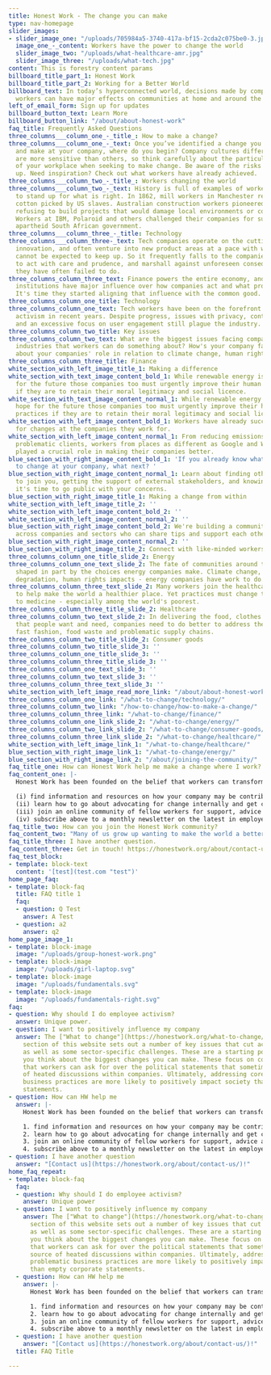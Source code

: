```yaml
---
title: Honest Work - The change you can make
type: nav-homepage
slider_images:
- slider_image_one: "/uploads/705984a5-3740-417a-bf15-2cda2c075be0-3.jpg"
  image_one_-_content: Workers have the power to change the world
  slider_image_two: "/uploads/what-healthcare-amr.jpg"
  slider_image_three: "/uploads/what-tech.jpg"
content: This is forestry content params
billboard_title_part_1: Honest Work
billboard_title_part_2: Working for a Better World
billboard_text: In today’s hyperconnected world, decisions made by companies and their
  workers can have major effects on communities at home and around the globe.
left_of_email_form: Sign up for updates
billboard_button_text: Learn More
billboard_button_link: "/about/about-honest-work"
faq_title: Frequently Asked Questions
three_columns___column_one_-_title_: How to make a change?
three_columns___column_one_-_text: Once you’ve identified a change you’d like to try
  and make at your company, where do you begin? Company cultures differ and some issues
  are more sensitive than others, so think carefully about the particular aspects
  of your workplace when seeking to make change. Be aware of the risks of speaking
  up. Need inspiration? Check out what workers have already achieved.
three_columns___column_two_-_title_: Workers changing the world
three_columns___column_two_-_text: History is full of examples of workers coming together
  to stand up for what is right. In 1862, mill workers in Manchester refused to touch
  cotton picked by US slaves. Australian construction workers pioneered “green bans”,
  refusing to build projects that would damage local environments or communities.
  Workers at IBM, Polaroid and others challenged their companies for supplying the
  apartheid South African government.
three_columns___column_three_-_title: Technology
three_columns___column_three-_text: Tech companies operate on the cutting edge of
  innovation, and often venture into new product areas at a pace with which regulation
  cannot be expected to keep up. So it frequently falls to the companies themselves
  to act with care and prudence, and marshall against unforeseen consequences; something
  they have often failed to do.
three_columns_column_three_text: Finance powers the entire economy, and financial
  institutions have major influence over how companies act and what projects get financed.
  It's time they started aligning that influence with the common good.
three_columns_column_one_title: Technology
three_columns_column_one_text: Tech workers have been on the forefront of employee
  activism in recent years. Despite progress, issues with privacy, content moderation
  and an excessive focus on user engagement still plague the industry.
three_columns_column_two_title: Key issues
three_columns_column_two_text: What are the biggest issues facing companies across
  industries that workers can do something about? How's your company faring? Learn
  about your companies' role in relation to climate change, human rights and more.
three_columns_column_three_title: Finance
white_section_with_left_image_title_1: Making a difference
white_section_with_text_image_content_bold_1: While renewable energy is our best hope
  for the future those companies too must urgently improve their human rights practices
  if they are to retain their moral legitimacy and social licence.
white_section_with_text_image_content_normal_1: While renewable energy is our best
  hope for the future those companies too must urgently improve their human rights
  practices if they are to retain their moral legitimacy and social licence.
white_section_with_left_image_content_bold_1: Workers have already successfully pushed
  for changes at the companies they work for.
white_section_with_left_image_content_normal_1: From reducing emissions to dropping
  problematic clients, workers from places as different as Google and Walmart have
  played a crucial role in making their companies better.
blue_section_with_right_image_content_bold_1: 'If you already know what you''d like
  to change at your company, what next? '
blue_section_with_right_image_content_normal_1: Learn about finding other colleagues
  to join you, getting the support of external stakeholders, and knowing if and when
  it's time to go public with your concerns.
blue_section_with_right_image_title_1: Making a change from within
white_section_with_left_image_title_2: ''
white_section_with_left_image_content_bold_2: ''
white_section_with_left_image_content_normal_2: ''
blue_section_with_right_image_content_bold_2: We're building a community of workers
  across companies and sectors who can share tips and support each other - join them!
blue_section_with_right_image_content_normal_2: ''
blue_section_with_right_image_title_2: Connect with like-minded workers
three_columns_column_one_title_slide_2: Energy
three_columns_column_one_text_slide_2: The fate of communities around the world are
  shaped in part by the choices energy companies make. Climate change, environmental
  degradation, human rights impacts - energy companies have work to do.
three_columns_column_three_text_slide_2: Many workers join the healthcare industry
  to help make the world a healthier place. Yet practices must change to improve access
  to medicine - especially among the world's poorest.
three_columns_column_three_title_slide_2: Healthcare
three_columns_column_two_text_slide_2: In delivering the food, clothes and gadgets
  that people want and need, companies need to do better to address the impacts of
  fast fashion, food waste and problematic supply chains.
three_columns_column_two_title_slide_2: Consumer goods
three_columns_column_two_title_slide_3: ''
three_columns_column_one_title_slide_3: ''
three_columns_column_three_title_slide_3: ''
three_columns_column_one_text_slide_3: ''
three_columns_column_two_text_slide_3: ''
three_columns_column_three_text_slide_3: ''
white_section_with_left_image_read_more_link: "/about/about-honest-work"
three_columns_column_one_link: "/what-to-change/technology/"
three_columns_column_two_link: "/how-to-change/how-to-make-a-change/"
three_columns_column_three_link: "/what-to-change/finance/"
three_columns_column_one_link_slide_2: "/what-to-change/energy/"
three_columns_column_two_link_slide_2: "/what-to-change/consumer-goods/"
three_columns_column_three_link_slide_2: "/what-to-change/healthcare/"
white_section_with_left_image_link_1: "/what-to-change/healthcare/"
blue_section_with_right_image_link_1: "/what-to-change/energy/"
blue_section_with_right_image_link_2: "/about/joining-the-community/"
faq_title_one: How can Honest Work help me make a change where I work?
faq_content_one: |-
  Honest Work has been founded on the belief that workers can transform the companies they work for to help solve society's problems. Here you can:

  (i) find information and resources on how your company may be contributing to global problems and what they can do to change
  (ii) learn how to go about advocating for change internally and get colleagues on board
  (iii) join an online community of fellow workers for support, advice and learning
  (iv) subscribe above to a monthly newsletter on the latest in employee activism, with tips and opportunities to make a difference
faq_title_two: How can you join the Honest Work community?
faq_content_two: "Many of us grow up wanting to make the world a better place.\n\n"
faq_title_three: I have another question.
faq_content_three: Get in touch! https://honestwork.org/about/contact-us/
faq_test_block:
- template: block-text
  content: '[test](test.com "test")'
home_page_faq:
- template: block-faq
  title: FAQ title 1
  faq:
  - question: Q Test
    answer: A Test
  - question: a2
    answer: q2
home_page_image_1:
- template: block-image
  image: "/uploads/group-honest-work.png"
- template: block-image
  image: "/uploads/girl-laptop.svg"
- template: block-image
  image: "/uploads/fundamentals.svg"
- template: block-image
  image: "/uploads/fundamentals-right.svg"
faq:
- question: Why should I do employee activism?
  answer: Unique power.
- question: I want to positively influence my company
  answer: The ["What to change"](https://honestwork.org/what-to-change/overview/)
    section of this website sets out a number of key issues that cut across companies
    as well as some sector-specific challenges. These are a starting point to help
    you think about the biggest changes you can make. These focus on concrete changes
    that workers can ask for over the political statements that sometimes are a source
    of heated discussions within companies. Ultimately, addressing core, problematic
    business practices are more likely to positively impact society than empty corporate
    statements.
- question: How can HW help me
  answer: |-
    Honest Work has been founded on the belief that workers can transform the companies they work for to help solve society's problems. Here you can:

    1. find information and resources on how your company may be contributing to global problems and what they can do to change
    2. learn how to go about advocating for change internally and get colleagues on board
    3. join an online community of fellow workers for support, advice and learning
    4. subscribe above to a monthly newsletter on the latest in employee activism, with tips and opportunities to make a difference
- question: I have another question
  answer: "[Contact us](https://honestwork.org/about/contact-us/)!"
home_faq_repeat:
- template: block-faq
  faq:
  - question: Why should I do employee activism?
    answer: Unique power
  - question: I want to positively influence my company
    answer: The ["What to change"](https://honestwork.org/what-to-change/overview/)
      section of this website sets out a number of key issues that cut across companies
      as well as some sector-specific challenges. These are a starting point to help
      you think about the biggest changes you can make. These focus on concrete changes
      that workers can ask for over the political statements that sometimes are a
      source of heated discussions within companies. Ultimately, addressing core,
      problematic business practices are more likely to positively impact society
      than empty corporate statements.
  - question: How can HW help me
    answer: |-
      Honest Work has been founded on the belief that workers can transform the companies they work for to help solve society's problems. Here you can:

      1. find information and resources on how your company may be contributing to global problems and what they can do to change
      2. learn how to go about advocating for change internally and get colleagues on board
      3. join an online community of fellow workers for support, advice and learning
      4. subscribe above to a monthly newsletter on the latest in employee activism, with tips and opportunities to make a difference
  - question: I have another question
    answer: "[Contact us](https://honestwork.org/about/contact-us/)!"
  title: FAQ Title

---
```

